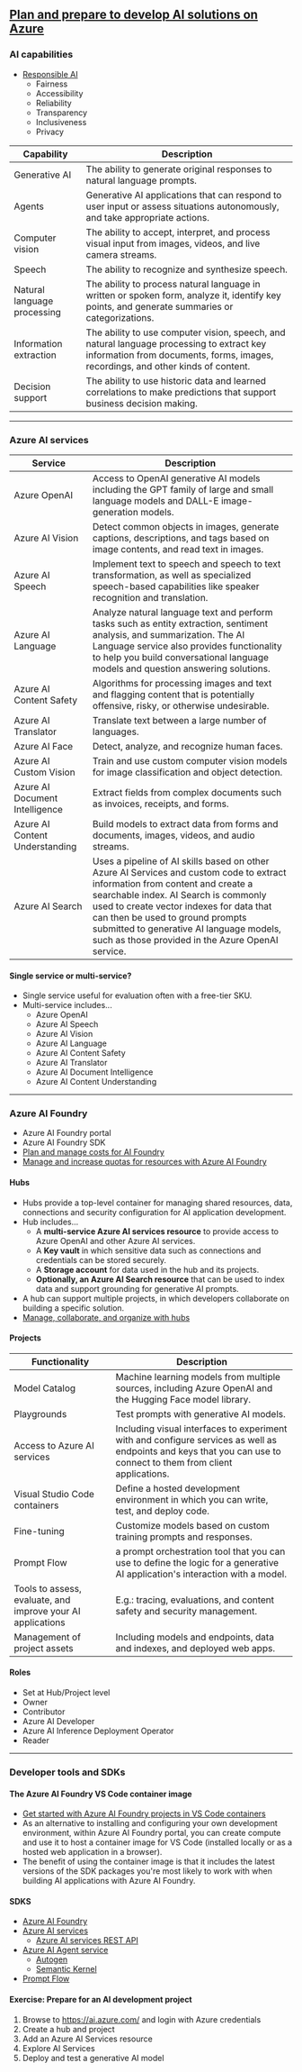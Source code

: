 ## [Plan and prepare to develop AI solutions on Azure](https://learn.microsoft.com/en-us/training/modules/prepare-azure-ai-development/)

### AI capabilities
- [Responsible AI](https://learn.microsoft.com/en-us/training/modules/prepare-azure-ai-development/6-responsible-ai)
    - Fairness
    - Accessibility
    - Reliability
    - Transparency
    - Inclusiveness
    - Privacy

Capability|Description
--|--
Generative AI | The ability to generate original responses to natural language prompts.
Agents | Generative AI applications that can respond to user input or assess situations autonomously, and take appropriate actions.
Computer vision | The ability to accept, interpret, and process visual input from images, videos, and live camera streams.
Speech | The ability to recognize and synthesize speech.
Natural language processing | The ability to process natural language in written or spoken form, analyze it, identify key points, and generate summaries or categorizations. 
Information extraction | The ability to use computer vision, speech, and natural language processing to extract key information from documents, forms, images, recordings, and other kinds of content.
Decision support | The ability to use historic data and learned correlations to make predictions that support business decision making.
---

### Azure AI services
Service | Description
--|--
Azure OpenAI | Access to OpenAI generative AI models including the GPT family of large and small language models and DALL-E image-generation models.
Azure AI Vision | Detect common objects in images, generate captions, descriptions, and tags based on image contents, and read text in images.
Azure AI Speech | Implement text to speech and speech to text transformation, as well as specialized speech-based capabilities like speaker recognition and translation.
Azure AI Language | Analyze natural language text and perform tasks such as entity extraction, sentiment analysis, and summarization. The AI Language service also provides functionality to help you build conversational language models and question answering solutions.
Azure AI Content Safety | Algorithms for processing images and text and flagging content that is potentially offensive, risky, or otherwise undesirable.
Azure AI Translator | Translate text between a large number of languages.
Azure AI Face | Detect, analyze, and recognize human faces.
Azure AI Custom Vision | Train and use custom computer vision models for image classification and object detection.
Azure AI Document Intelligence | Extract fields from complex documents such as invoices, receipts, and forms.
Azure AI Content Understanding | Build models to extract data from forms and documents, images, videos, and audio streams.
Azure AI Search | Uses a pipeline of AI skills based on other Azure AI Services and custom code to extract information from content and create a searchable index. AI Search is commonly used to create vector indexes for data that can then be used to ground prompts submitted to generative AI language models, such as those provided in the Azure OpenAI service.

#### Single service or multi-service?
- Single service useful for evaluation often with a free-tier SKU.
- Multi-service includes...
    - Azure OpenAI
    - Azure AI Speech
    - Azure AI Vision
    - Azure AI Language
    - Azure AI Content Safety
    - Azure AI Translator
    - Azure AI Document Intelligence
    - Azure AI Content Understanding
---

### Azure AI Foundry
- Azure AI Foundry portal
- Azure AI Foundry SDK
- [Plan and manage costs for AI Foundry](https://learn.microsoft.com/en-us/azure/ai-foundry/how-to/costs-plan-manage)
- [Manage and increase quotas for resources with Azure AI Foundry](https://learn.microsoft.com/en-us/azure/ai-foundry/how-to/quota)

#### Hubs
- Hubs provide a top-level container for managing shared resources, data, connections and security configuration for AI application development.
- Hub includes...
    - A **multi-service Azure AI services resource** to provide access to Azure OpenAI and other Azure AI services.
    - A **Key vault** in which sensitive data such as connections and credentials can be stored securely.
    - A **Storage account** for data used in the hub and its projects.
    - **Optionally, an Azure AI Search resource** that can be used to index data and support grounding for generative AI prompts.
- A hub can support multiple projects, in which developers collaborate on building a specific solution.
- [Manage, collaborate, and organize with hubs](https://learn.microsoft.com/en-us/azure/ai-foundry/concepts/ai-resources)

#### Projects
Functionality | Description
--|--
Model Catalog | Machine learning models from multiple sources, including Azure OpenAI and the Hugging Face model library.
Playgrounds | Test prompts with generative AI models.
Access to Azure AI services | Including visual interfaces to experiment with and configure services as well as endpoints and keys that you can use to connect to them from client applications.
Visual Studio Code containers | Define a hosted development environment in which you can write, test, and deploy code.
Fine-tuning | Customize models based on custom training prompts and responses.
Prompt Flow | a prompt orchestration tool that you can use to define the logic for a generative AI application's interaction with a model.
Tools to assess, evaluate, and improve your AI applications | E.g.: tracing, evaluations, and content safety and security management.
Management of project assets | Including models and endpoints, data and indexes, and deployed web apps.

#### Roles
- Set at Hub/Project level
- Owner
- Contributor
- Azure AI Developer
- Azure AI Inference Deployment Operator
- Reader
---

### Developer tools and SDKs

#### The Azure AI Foundry VS Code container image
- [Get started with Azure AI Foundry projects in VS Code containers](https://learn.microsoft.com/en-us/azure/ai-foundry/how-to/develop/vscode)
- As an alternative to installing and configuring your own development environment, within Azure AI Foundry portal, you can create compute and use it to host a container image for VS Code (installed locally or as a hosted web application in a browser).
- The benefit of using the container image is that it includes the latest versions of the SDK packages you're most likely to work with when building AI applications with Azure AI Foundry.

#### SDKS
- [Azure AI Foundry](https://learn.microsoft.com/en-us/azure/ai-foundry/how-to/develop/sdk-overview?tabs=sync&pivots=programming-language-csharp)
- [Azure AI services](https://learn.microsoft.com/en-us/azure/ai-services/reference/sdk-package-resources?pivots=programming-language-csharp)
    - [Azure AI services REST API](https://learn.microsoft.com/en-us/azure/ai-services/reference/rest-api-resources)
- [Azure AI Agent service](https://learn.microsoft.com/en-us/azure/ai-services/agents/overview)
    - [Autogen](https://microsoft.github.io/autogen/stable/)
    - [Semantic Kernel](https://learn.microsoft.com/en-us/semantic-kernel/overview/)
- [Prompt Flow](https://microsoft.github.io/promptflow/index.html)

#### Exercise: Prepare for an AI development project
1. Browse to https://ai.azure.com/ and login with Azure credentials
1. Create a hub and project
1. Add an Azure AI Services resource
1. Explore AI Services
1. Deploy and test a generative AI model
